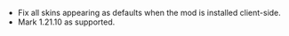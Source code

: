 - Fix all skins appearing as defaults when the mod is installed client-side.
- Mark 1.21.10 as supported.

